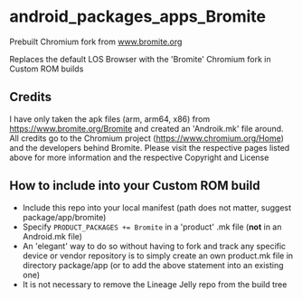 # android_packages_apps_Bromite
Prebuilt Chromium fork from www.bromite.org

Replaces the default LOS Browser with the 'Bromite' Chromium fork in Custom ROM builds

## Credits
I have only taken the apk files (arm, arm64, x86) from https://www.bromite.org/Bromite  and created an 'Androik.mk' file around. 
All credits go to the Chromium project (https://www.chromium.org/Home) and the developers behind Bromite. Please visit the 
respective pages listed above for more information and the respective Copyright and License

## How to include into your Custom ROM build
- Include this repo into your local manifest (path does not matter, suggest package/app/bromite)
- Specify `PRODUCT_PACKAGES += Bromite` in a 'product' .mk file (**not** in an Android.mk file)
- An 'elegant' way to do so without having to fork and track any specific device or vendor repository is to simply create an own product.mk file in directory package/app (or to add the above statement into an existing one)
- It is not necessary to remove the Lineage Jelly repo from the build tree
